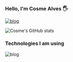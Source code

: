 ### Hello, I'm Cosme Alves 🖐️

[![blog](https://img.shields.io/badge/LinkedIn-0077B5?style=for-the-badge&logo=linkedin&logoColor=white)](https://linkedin.com/in/cosme-alves-050535128)

![Cosme's GitHub stats](https://github-readme-stats.vercel.app/api?username=cosmealvess&count_private=true_cosmealvess&show_icons=true&theme=radical)



### Technologies I am using


![blog](https://img.shields.io/badge/Swift-FA7343?style=for-the-badge&logo=swift&logoColor=white)
